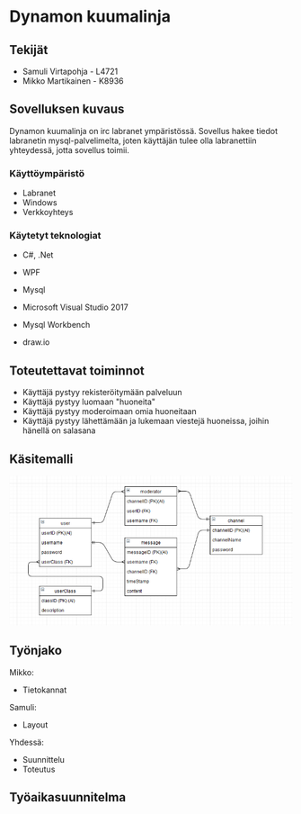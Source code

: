 # Dynamon kuumalinja

## Tekijät

* Samuli Virtapohja - L4721
* Mikko Martikainen - K8936

## Sovelluksen kuvaus

Dynamon kuumalinja on irc labranet ympäristössä. Sovellus hakee tiedot labranetin mysql-palvelimelta, joten käyttäjän tulee olla labranettiin yhteydessä, jotta sovellus toimii.

### Käyttöympäristö

* Labranet
* Windows
* Verkkoyhteys

### Käytetyt teknologiat

* C#, .Net
* WPF
* Mysql

* Microsoft Visual Studio 2017
* Mysql Workbench
* draw.io

## Toteutettavat toiminnot

- Käyttäjä pystyy rekisteröitymään palveluun
- Käyttäjä pystyy luomaan "huoneita"
- Käyttäjä pystyy moderoimaan omia huoneitaan
- Käyttäjä pystyy lähettämään ja lukemaan viestejä huoneissa, joihin hänellä on salasana

## Käsitemalli

![](Images/kasitemalli.png)

## Työnjako

Mikko:
- Tietokannat

Samuli:
- Layout

Yhdessä:
- Suunnittelu
- Toteutus

## Työaikasuunnitelma